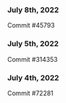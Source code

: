 ### July 8th, 2022

Commit #45793

### July 5th, 2022

Commit #314353


### July 4th, 2022

Commit #72281
